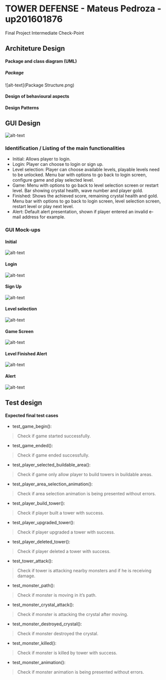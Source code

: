 # TOWER DEFENSE - Mateus Pedroza - up201601876

 Final Project Intermediate Check-Point

## Architeture Design
#### Package and class diagram (UML)
##### Package
![alt-text](Package Structure.png)

#### Design of behavioural aspects
#### Design Patterns

## GUI Design

![alt-text](scheme.png)

### Identification / Listing of the main functionalities

* Initial: Allows player to login.
* Login: Player can choose to login or sign up.
* Level selection: Player can choose available levels, playable levels need to be unlocked. Menu bar with options to go back to login screen, configure game and play selected level.
* Game: Menu with options to go back to level selection screen or restart level. Bar showing crystal health, wave number and player gold.
* Finished: Shows the achieved score, remaining crystal health and gold. Menu bar with options to go back to login screen, level selection screen, restart level or play next level.
* Alert: Default alert presentation, shown if player entered an invalid e-mail address for example.

### GUI Mock-ups

#### Initial
![alt-text](InitialScreen.png)
#### Login
![alt-text](loginScreen.png)
#### Sign Up
![alt-text](signUpScreen.png)
#### Level selection
![alt-text](levelSelectionScreen.png)
#### Game Screen
![alt-text](GameScreen.png)
#### Level Finished Alert
![alt-text](levelFinishedAlert.png)
#### Alert
![alt-text](Alert.png)

## Test design 

#### Expected final test cases
- test_game_begin(): 
>Check if game started successfully.
- test_game_ended(): 
>Check if game ended successfully.
- test_player_selected_buildable_area(): 
>Check if game only allow player to build towers in buildable areas.
- test_player_area_selection_animation(): 
>Check if area selection animation is being presented without errors.
- test_player_build_tower(): 
>Check if player built a tower with success.
- test_player_upgraded_tower(): 
>Check if player upgraded a tower with success.
- test_player_deleted_tower(): 
>Check if player deleted a tower with success.
- test_tower_attack(): 
>Check if tower is attacking nearby monsters and if he is receiving damage.
- test_monster_path(): 
>Check if monster is moving in it’s path.
- test_monster_crystal_attack(): 
>Check if monster is attacking the crystal after moving.
- test_monster_destroyed_crystal():
>Check if monster destroyed the crystal.
- test_monster_killed(): 
>Check if monster is killed by tower with success.
- test_monster_animation(): 
>Check if monster animation is being presented without errors.
